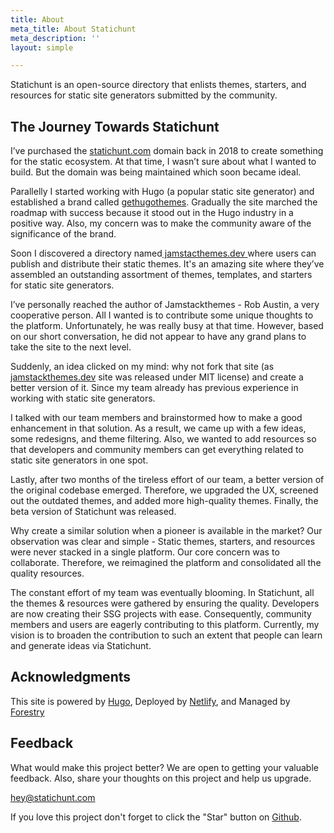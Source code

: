 ```yaml
---
title: About
meta_title: About Statichunt
meta_description: ''
layout: simple

---
```

Statichunt is an open-source directory that enlists themes, starters, and resources for static site generators submitted by the community.

## The Journey Towards Statichunt

I’ve purchased the [statichunt.com](https://statichunt.com/) domain back in 2018 to create something for the static ecosystem. At that time, I wasn’t sure about what I wanted to build. But the domain was being maintained which soon became ideal.

Parallelly I started working with Hugo (a popular static site generator) and established a brand called [gethugothemes](https://gethugothemes.com/). Gradually the site marched the roadmap with success because it stood out in the Hugo industry in a positive way. Also, my concern was to make the community aware of the significance of the brand.

Soon I discovered a directory named[ jamstacthemes.dev ](https://jamstackthemes.dev/)where users can publish and distribute their static themes. It's an amazing site where they’ve assembled an outstanding assortment of themes, templates, and starters for static site generators.

I’ve personally reached the author of Jamstackthemes - Rob Austin, a very cooperative person. All I wanted is to contribute some unique thoughts to the platform. Unfortunately, he was really busy at that time. However, based on our short conversation, he did not appear to have any grand plans to take the site to the next level.

Suddenly, an idea clicked on my mind: why not fork that site (as[ jamstackthemes.dev](https://jamstackthemes.dev/) site was released under MIT license) and create a better version of it. Since my team already has previous experience in working with static site generators.

I talked with our team members and brainstormed how to make a good enhancement in that solution. As a result, we came up with a few ideas, some redesigns, and theme filtering. Also, we wanted to add resources so that developers and community members can get everything related to static site generators in one spot.

Lastly, after two months of the tireless effort of our team, a better version of the original codebase emerged. Therefore, we upgraded the UX, screened out the outdated themes, and added more high-quality themes. Finally, the beta version of Statichunt was released.

Why create a similar solution when a pioneer is available in the market? Our observation was clear and simple - Static themes, starters, and resources were never stacked in a single platform. Our core concern was to collaborate. Therefore, we reimagined the platform and consolidated all the quality resources.

The constant effort of my team was eventually blooming. In Statichunt, all the themes & resources were gathered by ensuring the quality. Developers are now creating their SSG projects with ease. Consequently, community members and users are eagerly contributing to this platform. Currently, my vision is to broaden the contribution to such an extent that people can learn and generate ideas via Statichunt.

## Acknowledgments

This site is powered by [Hugo](https://gohugo.io/), Deployed by [Netlify](https://www.netlify.com/), and Managed by [Forestry](https://forestry.io/)

## Feedback

What would make this project better? We are open to getting your valuable feedback. Also, share your thoughts on this project and help us upgrade.

hey@statichunt.com

If you love this project don't forget to click the "Star" button on [Github](https://github.com/statichunt/statichunt).